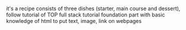 it's a recipe consists of three dishes (starter, main course and dessert), 
follow tutorial of TOP full stack tutorial foundation part with basic
knowledge of html to put text, image, link on webpages
